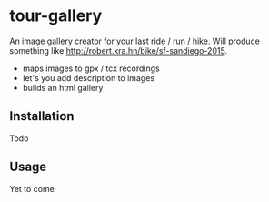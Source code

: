 # tour-gallery

An image gallery creator for your last ride / run / hike.  Will produce
something like http://robert.kra.hn/bike/sf-sandiego-2015.

- maps images to gpx / tcx recordings
- let's you add description to images
- builds an html gallery

## Installation

Todo

## Usage

Yet to come